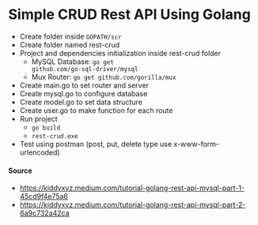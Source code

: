 # Simple CRUD Rest API Using Golang
- Create folder inside <code>GOPATH/scr</code>
- Create folder named rest-crud
- Project and dependencies initialization inside rest-crud folder
  - MySQL Database: <code>go get github.com/go-sql-driver/mysql</code>
  - Mux Router: <code>go get github.com/gorilla/mux</code>
- Create main.go to set router and server
- Create mysql.go to configure database
- Create model.go to set data structure
- Create user.go to make function for each route
- Run project
  - <code>go build</code>
  - <code>rest-crud.exe</code>
- Test using postman (post, put, delete type use x-www-form-urlencoded)
#### Source 
 - <url>https://kiddyxyz.medium.com/tutorial-golang-rest-api-mysql-part-1-45cd9f4e75a6</url>
 - <url>https://kiddyxyz.medium.com/tutorial-golang-rest-api-mysql-part-2-6a9c732a42ca</url> 
